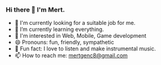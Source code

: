 ### Hi there 👋 I'm Mert.


- 🔭 I'm currently looking for a suitable job for me.
- 🌱 I’m currently learning everything.
- 💬 I'm interested in Web, Mobile, Game development
- 😄 Pronouns: fun, friendly, sympathetic
- 🤗 Fun fact: I love to listen and make instrumental music.
- 📫 How to reach me: mertgenc8@gmail.com

